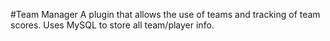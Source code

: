 #Team Manager
A plugin that allows the use of teams and tracking of team scores. Uses MySQL to store all team/player info.
